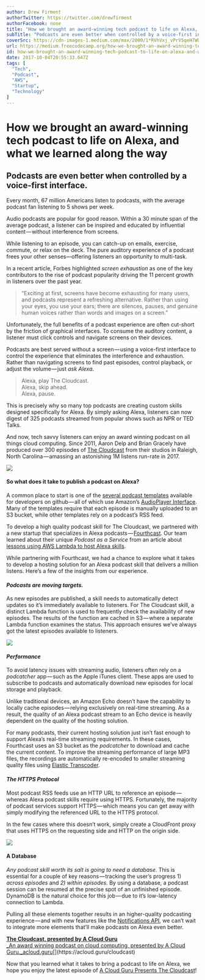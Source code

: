 ```yaml
---
author: Drew Firment
authorTwitter: https://twitter.com/drewfirment
authorFacebook: none
title: "How we brought an award-winning tech podcast to life on Alexa, and what we learned along the way"
subTitle: "Podcasts are even better when controlled by a voice-first interface."
coverSrc: https://cdn-images-1.medium.com/max/2000/1*RVhVxj_vPrV5qeH7WUrwcA.png
url: https://medium.freecodecamp.org/how-we-brought-an-award-winning-tech-podcast-to-life-on-alexa-and-what-we-learned-along-the-way-201ab40dda28
id: how-we-brought-an-award-winning-tech-podcast-to-life-on-alexa-and-what-we-learned-along-the-way-201ab40dda28
date: 2017-10-04T20:55:33.647Z
tags: [
  "Tech",
  "Podcast",
  "AWS",
  "Startup",
  "Technology"
]
---
```

# How we brought an award-winning tech podcast to life on Alexa, and what we learned along the way

## Podcasts are even better when controlled by a voice-first interface.

Every month, 67 million Americans listen to podcasts, with the average podcast fan listening to 5 shows per week.

Audio podcasts are popular for good reason. Within a 30 minute span of the average podcast, a listener can be inspired and educated by influential content — without interference from screens.

While listening to an episode, you can catch-up on emails, exercise, commute, or relax on the deck. The pure auditory experience of a podcast frees your other senses—offering listeners an opportunity to multi-task.

In a recent article, Forbes highlighted _screen exhaustion_ as one of the key contributors to the rise of podcast popularity driving the 11 percent growth in listeners over the past year.

> “Exciting at first, screens have become exhausting for many users, and podcasts represent a refreshing alternative. Rather than using your eyes, you use your ears; there are silences, pauses, and genuine human voices rather than words and images on a screen.”

Unfortunately, the full benefits of a podcast experience are often cut-short by the friction of graphical interfaces. To consume the auditory content, a listener must click controls and navigate screens on their devices.

Podcasts are best served without a screen — using a voice-first interface to control the experience that eliminates the interference and exhaustion. Rather than navigating screens to find past episodes, control playback, or adjust the volume — just _ask Alexa_.

> Alexa, play The Cloudcast.   
> Alexa, skip ahead.  
> Alexa, pause.

This is precisely why so many top podcasts are creating custom skills designed specifically for Alexa. By simply asking Alexa, listeners can now digest of 325 podcasts streamed from popular shows such as NPR or TED Talks.

And now, tech savvy listeners can enjoy an award winning podcast on all things cloud computing. Since 2011, Aaron Delp and Brian Gracely have produced over 300 episodes of [The Cloudcast](https://acloud.guru/cloudcast) from their studios in Raleigh, North Carolina — amassing an astonishing 1M listens run-rate in 2017.







[![](https://cdn-images-1.medium.com/max/2000/1*Cu8zelMXhcweK1fHAe_vZg.png)](https://www.amazon.com/Cloud-Guru-Presents-Cloudcast/dp/B073BB34BH)







#### So what does it take to publish a podcast on Alexa?

A common place to start is one of the [several podcast templates](https://github.com/search?q=alexa+podcast&type=) available for developers on github — all of which use Amazon’s [AudioPlayer Interface](https://developer.amazon.com/public/solutions/alexa/alexa-skills-kit/docs/custom-audioplayer-interface-reference#valid-response-types-4). Many of the templates require that each episode is manually uploaded to an S3 bucket, while other templates rely on a podcast’s RSS feed.

To develop a high quality podcast skill for The Cloudcast, we partnered with a new startup that specializes in Alexa podcasts — [Fourthcast](https://www.fourthcast.com/). Our team learned about their unique _Podcast as a Service_ from an article about [lessons using AWS Lambda to host Alexa skills](https://read.acloud.guru/lambda-for-alexa-skills-7-tips-from-the-trenches-684c963e6ad1).

While partnering with Fourthcast, we had a chance to explore what it takes to develop a hosting solution for an Alexa podcast skill that delivers a million listens. Here’s a few of the insights from our experience.

#### **_Podcasts are moving targets._**

As new episodes are published, a skill needs to automatically detect updates so it’s immediately available to listeners. For The Cloudcast skill, a distinct Lambda function is used to frequently check the availability of new episodes. The results of the function are cached in S3 — where a separate Lambda function examines the status. This approach ensures we’ve always got the latest episodes available to listeners.



![](https://cdn-images-1.medium.com/max/1600/0*-QbOo9hUx3qloa_F.)



#### **_Performance_**

To avoid latency issues with streaming audio, listeners often rely on a _podcatcher_ app — such as the Apple iTunes client. These apps are used to subscribe to podcasts and automatically download new episodes for local storage and playback.

Unlike traditional devices, an Amazon Echo doesn’t have the capability to locally cache episodes — relying exclusively on real-time streaming. As a result, the quality of an Alexa podcast stream to an Echo device is heavily dependent on the quality of the hosting solution.

For many podcasts, their current hosting solution just isn’t fast enough to support Alexa’s real-time streaming requirements. In these cases, Fourthcast uses an S3 bucket as the _podcatcher_ to download and cache the current content. To improve the streaming performance of large MP3 files, the recordings are automatically re-encoded to smaller streaming quality files using [Elastic Transcoder](https://aws.amazon.com/elastictranscoder/).

#### **_The HTTPS Protocol_**

Most podcast RSS feeds use an HTTP URL to reference an episode — whereas Alexa podcast skills require using HTTPS. Fortunately, the majority of podcast services support HTTPS — which means you can get away with simply modifying the referenced URL to the HTTPS protocol.

In the few cases where this doesn’t work, simply create a CloudFront proxy that uses HTTPS on the requesting side and HTTP on the origin side.



![](https://cdn-images-1.medium.com/max/1600/0*fYu6iAjNsCFgCjhh.)



#### A Database

_Any podcast skill worth its salt is going to need a database_. This is essential for a couple of key reasons — tracking the user’s progress 1) _across episodes_ and _2) within episodes._ By using a database, a podcast session can be resumed at the precise spot of an unfinished episode. DynamoDB is the natural choice for this job — due to it’s low-latency connection to Lambda.

Pulling all these elements together results in an higher-quality podcasting experience — and with new features like the [Notifications API](https://developer.amazon.com/blogs/alexa/post/8cc45487-d5fb-413b-b6c7-eeea4794d10c/amazon-announces-notifications-for-alexa-feature-is-coming-soon-sign-up-to-stay-tuned), we can’t wait to integrate more elements that’ll make podcasts on Alexa even better.

[**The Cloudcast, presented by A Cloud Guru**  
_An award winning podcast on cloud computing, presented by A Cloud Guru._acloud.guru](https://acloud.guru/cloudcast "https://acloud.guru/cloudcast")[](https://acloud.guru/cloudcast)

Now that you learned what it takes to bring a podcast to life on Alexa, we hope you enjoy the latest episode of [A Cloud Guru Presents The Cloudcast](https://acloud.guru/cloudcast)!








